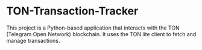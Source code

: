 # TON-Transaction-Tracker
This project is a Python-based application that interacts with the TON (Telegram Open Network) blockchain. It uses the TON lite client to fetch and manage transactions. 

